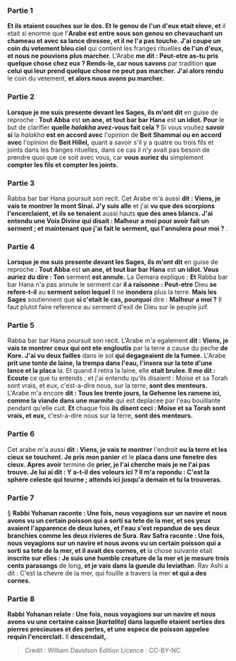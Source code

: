 
### Partie 1
<b>Et ils etaient couches sur le dos. Et le genou de l'un d'eux etait eleve, et</b> il etait si enorme que l'<b>Arabe est entre sous son genou en chevauchant un chameau et avec sa lance dressee, et il ne l'a pas touche. J'ai coupe un coin du vetement bleu ciel</b> qui contient les franges rituelles <b>de l'un d'eux, et nous ne pouvions plus marcher.</b> L'Arabe <b>me dit : Peut-etre as-tu pris quelque chose chez eux ? Rends-le, car nous savons</b> par tradition <b>que celui qui leur prend quelque chose ne peut pas marcher. J'ai alors rendu</b> le coin du vetement, <b>et alors nous avons pu marcher.</b>

### Partie 2
<b>Lorsque je me suis presente devant les Sages, ils m'ont dit</b> en guise de reproche : <b>Tout Abba</b> est <b>un ane, et tout bar bar Hana</b> est <b>un idiot. Pour</b> le but de clarifier <b>quelle <i>halakha</i> avez-vous fait cela ? </b> Si vous vouliez <b>savoir si</b> la <i>halakha</i> <b>est en accord avec</b> l'opinion de <b>Beit Shammai ou en accord avec</b> l'opinion de <b>Beit Hillel,</b> quant a savoir s'il y a quatre ou trois fils et joints dans les franges rituelles, dans ce cas il n'y avait pas besoin de prendre quoi que ce soit avec vous, car <b>vous auriez du</b> simplement <b>compter les fils et compter les joints.</b>

### Partie 3
Rabba bar bar Hana poursuit son recit. Cet Arabe m'a aussi <b>dit : Viens, je vais te montrer le mont Sinai. J'y suis alle</b> et j'ai <b>vu que des scorpions l'encerclaient, et ils se tenaient</b> aussi hauts <b>que des anes blancs. J'ai entendu une Voix Divine qui disait : Malheur a moi pour avoir fait un serment ; et maintenant que j'ai fait le serment, qui l'annulera pour moi ? </b>.

### Partie 4
<b>Lorsque je me suis presente devant les Sages, ils m'ont dit</b> en guise de reproche : <b>Tout Abba</b> est <b>un ane, et tout bar bar Hana</b> est <b>un idiot. Vous auriez du dire : Ton</b> serment <b>est annule.</b> La Gemara explique : <b>Et</b> Rabba bar bar Hana n'a pas annule le serment car <b>il a raisonne : Peut-etre</b> Dieu <b>se refere-t-il</b> au <b>serment selon lequel</b> Il ne <b>inondera</b> plus la terre. <b>Mais les Sages</b> soutiennent que <b>si c'etait le cas, pourquoi</b> dire : <b>Malheur a moi ?</b> Il faut plutot faire reference au serment d'exil de Dieu sur le peuple juif.

### Partie 5
Rabba bar bar Hana poursuit son recit. L'Arabe m'a egalement <b>dit : Viens, je vais te montrer ceux qui ont ete engloutis</b> par la terre a cause du peche <b>de Kore. J'ai vu deux failles</b> dans le sol <b>qui degageaient de la fumee.</b> L'Arabe <b>prit une tonte de laine, la trempa dans l'eau, l'insera sur la tete d'une lance et la placa</b> la. Et quand il retira</b> la laine, elle <b>etait brulee. Il me dit : Ecoute</b> ce que tu entends ; et j'ai entendu qu'ils disaient : Moise et sa Torah sont vrais, et eux,</b> c'est-a-dire nous, sur la terre, <b>sont des menteurs.</b> L'Arabe m'a encore <b>dit : Tous les trente jours, la Gehenne les ramene ici, comme la viande dans une marmite</b> qui est deplacee par l'eau bouillante pendant qu'elle cuit. <b>Et</b> chaque fois <b>ils disent ceci : Moise et sa Torah sont vrais, et eux,</b> c'est-a-dire nous sur la terre, <b>sont des menteurs.</b>

### Partie 6
Cet arabe m'a aussi <b>dit : Viens, je vais te montrer</b> l'endroit <b>ou la terre et les cieux se touchent. Je pris mon panier</b> et le <b>placa dans une fenetre des cieux. Apres avoir</b> termine de <b>prier, je l'ai cherche mais je ne l'ai pas trouve. Je lui ai dit : Y a-t-il des voleurs ici ? Il m'a repondu : C'est la sphere celeste qui tourne ; attends ici jusqu'a demain et tu la trouveras.</b>

### Partie 7
§ <b>Rabbi Yohanan raconte : Une fois, nous voyagions sur un navire et nous avons vu un certain poisson qui a sorti sa tete de la mer, et ses yeux avaient l'apparence de deux lunes, et l'eau s'est repandue de ses deux branchies comme les deux rivieres de Sura. Rav Safra raconte : Une fois, nous voyagions sur un navire et nous avons vu un certain poisson qui a sorti sa tete de la mer, et il avait des cornes, et</b> la chose suivante etait <b>inscrite sur elles : Je suis une humble creature de la mer et je mesure trois cents parasangs</b> de long, <b>et je vais dans la gueule du leviathan</b>. Rav Ashi a dit : C'est la chevre de la mer, qui fouille</b> a travers la mer <b>et qui a des cornes.</b>

### Partie 8
<b>Rabbi Yohanan relate : Une fois, nous voyagions sur un navire et nous avons vu une certaine caisse [<i>kartalita</i>] dans laquelle etaient serties des pierres precieuses et des perles, et une espece de poisson appelee requin l'encerclait.</b> Il <b>descendait,</b>.

>Credit : William Davidson Edition
>Licence : CC-BY-NC